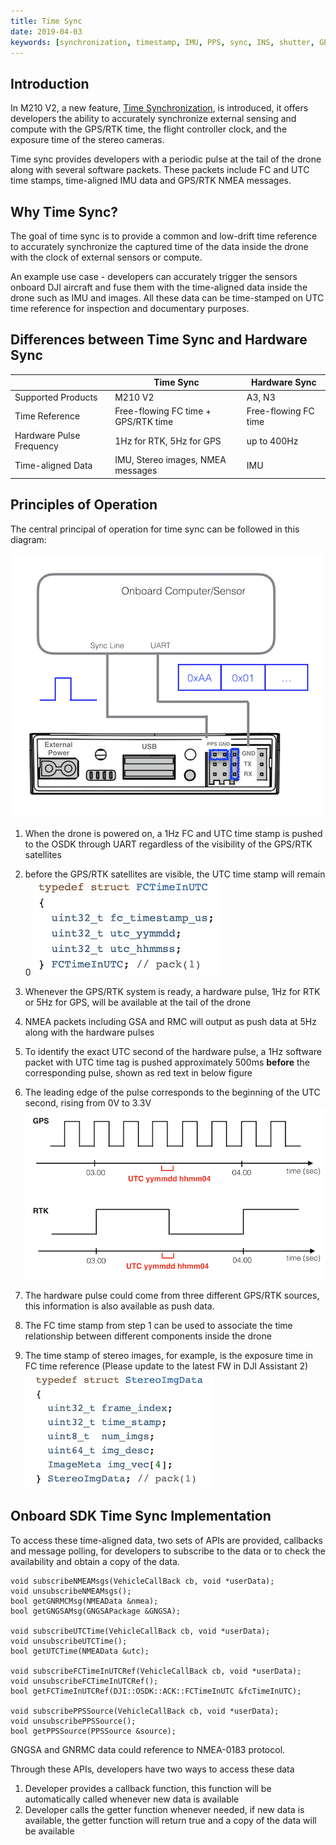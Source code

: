 ```yaml
---
title: Time Sync
date: 2019-04-03
keywords: [synchronization, timestamp, IMU, PPS, sync, INS, shutter, GPS, RTK, NMEA]
---
```


## Introduction

In M210 V2, a new feature, <a href="https://www.dji.com/matrice-200-series-v2" target="_blank">Time Synchronization</a>, 
is introduced, it offers developers the ability to accurately synchronize external sensing and compute with the GPS/RTK time, 
the flight controller clock, and the exposure time of the stereo cameras.

Time sync provides developers with a periodic pulse at the tail of the drone along with several software packets. 
These packets include FC and UTC time stamps, 
time-aligned IMU data and GPS/RTK NMEA messages.


## Why Time Sync?

The goal of time sync is to provide a common and low-drift time reference to accurately synchronize the captured time of the data
inside the drone with the clock of external sensors or compute.

An example use case - developers can accurately trigger the sensors onboard DJI aircraft 
and fuse them with the time-aligned data inside the drone such as IMU and images. 
All these data can be time-stamped on UTC time reference for inspection and documentary purposes.

## Differences between Time Sync and Hardware Sync
|                     | Time Sync   | Hardware Sync |
|---------------------|-------------|---------------|
| Supported Products | M210 V2 | A3, N3 |
| Time Reference | Free-flowing FC time + GPS/RTK time | Free-flowing FC time |
| Hardware Pulse Frequency | 1Hz for RTK, 5Hz for GPS | up to 400Hz |
| Time-aligned Data | IMU, Stereo images, NMEA messages| IMU|

## Principles of Operation

The central principal of operation for time sync can be followed in this diagram:

![time-sync-principles](../../images/guides/time-sync-diagram.png)

 1. When the drone is powered on, a 1Hz FC and UTC time stamp is pushed to the OSDK through UART regardless of the visibility of the GPS/RTK satellites
 2. before the GPS/RTK satellites are visible, the UTC time stamp will remain 0
 ![fc-utc-time-struct](../../images/guides/fc-time-in-utc-struct.png)

 3. Whenever the GPS/RTK system is ready, a hardware pulse, 1Hz for RTK or 5Hz for GPS, will be available at the tail of the drone
 4. NMEA packets including GSA and RMC will output as push data at 5Hz along with the hardware pulses 
 5. To identify the exact UTC second of the hardware pulse, a 1Hz software packet with UTC time tag is pushed 
 approximately 500ms **before** the corresponding pulse, shown as red text in below figure
 6. The leading edge of the pulse corresponds to the beginning of the UTC second, rising from 0V to 3.3V
 ![prior-utc-time-tag](../../images/guides/pps-pulse-utc-tag.png)
 7. The hardware pulse could come from three different GPS/RTK sources, this information is also available as push data.
 8. The FC time stamp from step 1 can be used to associate the time relationship between different components inside the drone
 9. The time stamp of stereo images, for example, is the exposure time in FC time reference (Please update to the latest FW in DJI Assistant 2)
 ![stereo-time-stamp](../../images/guides/stereo-img-timestamp.png)

 
## Onboard SDK Time Sync Implementation

To access these time-aligned data, two sets of APIs are provided, callbacks and message polling, 
for developers to subscribe to the data or to check the availability and obtain a copy of the data.
```
void subscribeNMEAMsgs(VehicleCallBack cb, void *userData);
void unsubscribeNMEAMsgs();
bool getGNRMCMsg(NMEAData &nmea);
bool getGNGSAMsg(GNGSAPackage &GNGSA);

void subscribeUTCTime(VehicleCallBack cb, void *userData);
void unsubscribeUTCTime();
bool getUTCTime(NMEAData &utc);

void subscribeFCTimeInUTCRef(VehicleCallBack cb, void *userData);
void unsubscribeFCTimeInUTCRef();
bool getFCTimeInUTCRef(DJI::OSDK::ACK::FCTimeInUTC &fcTimeInUTC);

void subscribePPSSource(VehicleCallBack cb, void *userData);
void unsubscribePPSSource();
bool getPPSSource(PPSSource &source);
```
GNGSA and GNRMC data could reference to NMEA-0183 protocol.

Through these APIs, developers have two ways to access these data
 1. Developer provides a callback function, this function will be automatically called whenever new data is available
 2. Developer calls the getter function whenever needed, if new data is available, the getter function will return true and a copy of the data will be available
